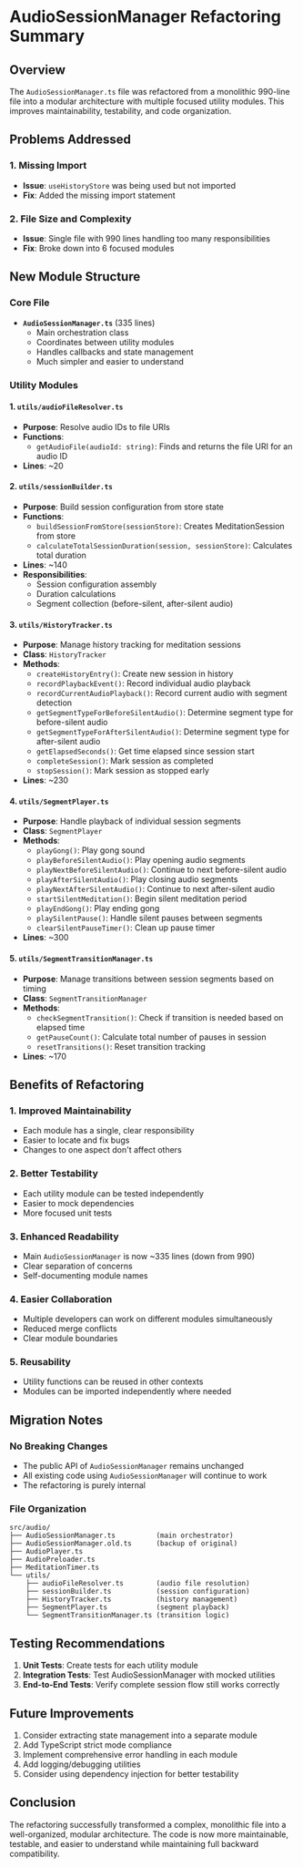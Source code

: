 # AudioSessionManager Refactoring Summary

## Overview
The `AudioSessionManager.ts` file was refactored from a monolithic 990-line file into a modular architecture with multiple focused utility modules. This improves maintainability, testability, and code organization.

## Problems Addressed

### 1. Missing Import
- **Issue**: `useHistoryStore` was being used but not imported
- **Fix**: Added the missing import statement

### 2. File Size and Complexity
- **Issue**: Single file with 990 lines handling too many responsibilities
- **Fix**: Broke down into 6 focused modules

## New Module Structure

### Core File
- **`AudioSessionManager.ts`** (335 lines)
  - Main orchestration class
  - Coordinates between utility modules
  - Handles callbacks and state management
  - Much simpler and easier to understand

### Utility Modules

#### 1. `utils/audioFileResolver.ts`
- **Purpose**: Resolve audio IDs to file URIs
- **Functions**:
  - `getAudioFile(audioId: string)`: Finds and returns the file URI for an audio ID
- **Lines**: ~20

#### 2. `utils/sessionBuilder.ts`
- **Purpose**: Build session configuration from store state
- **Functions**:
  - `buildSessionFromStore(sessionStore)`: Creates MeditationSession from store
  - `calculateTotalSessionDuration(session, sessionStore)`: Calculates total duration
- **Lines**: ~140
- **Responsibilities**:
  - Session configuration assembly
  - Duration calculations
  - Segment collection (before-silent, after-silent audio)

#### 3. `utils/HistoryTracker.ts`
- **Purpose**: Manage history tracking for meditation sessions
- **Class**: `HistoryTracker`
- **Methods**:
  - `createHistoryEntry()`: Create new session in history
  - `recordPlaybackEvent()`: Record individual audio playback
  - `recordCurrentAudioPlayback()`: Record current audio with segment detection
  - `getSegmentTypeForBeforeSilentAudio()`: Determine segment type for before-silent audio
  - `getSegmentTypeForAfterSilentAudio()`: Determine segment type for after-silent audio
  - `getElapsedSeconds()`: Get time elapsed since session start
  - `completeSession()`: Mark session as completed
  - `stopSession()`: Mark session as stopped early
- **Lines**: ~230

#### 4. `utils/SegmentPlayer.ts`
- **Purpose**: Handle playback of individual session segments
- **Class**: `SegmentPlayer`
- **Methods**:
  - `playGong()`: Play gong sound
  - `playBeforeSilentAudio()`: Play opening audio segments
  - `playNextBeforeSilentAudio()`: Continue to next before-silent audio
  - `playAfterSilentAudio()`: Play closing audio segments
  - `playNextAfterSilentAudio()`: Continue to next after-silent audio
  - `startSilentMeditation()`: Begin silent meditation period
  - `playEndGong()`: Play ending gong
  - `playSilentPause()`: Handle silent pauses between segments
  - `clearSilentPauseTimer()`: Clean up pause timer
- **Lines**: ~300

#### 5. `utils/SegmentTransitionManager.ts`
- **Purpose**: Manage transitions between session segments based on timing
- **Class**: `SegmentTransitionManager`
- **Methods**:
  - `checkSegmentTransition()`: Check if transition is needed based on elapsed time
  - `getPauseCount()`: Calculate total number of pauses in session
  - `resetTransitions()`: Reset transition tracking
- **Lines**: ~170

## Benefits of Refactoring

### 1. **Improved Maintainability**
- Each module has a single, clear responsibility
- Easier to locate and fix bugs
- Changes to one aspect don't affect others

### 2. **Better Testability**
- Each utility module can be tested independently
- Easier to mock dependencies
- More focused unit tests

### 3. **Enhanced Readability**
- Main `AudioSessionManager` is now ~335 lines (down from 990)
- Clear separation of concerns
- Self-documenting module names

### 4. **Easier Collaboration**
- Multiple developers can work on different modules simultaneously
- Reduced merge conflicts
- Clear module boundaries

### 5. **Reusability**
- Utility functions can be reused in other contexts
- Modules can be imported independently where needed

## Migration Notes

### No Breaking Changes
- The public API of `AudioSessionManager` remains unchanged
- All existing code using `AudioSessionManager` will continue to work
- The refactoring is purely internal

### File Organization
```
src/audio/
├── AudioSessionManager.ts          (main orchestrator)
├── AudioSessionManager.old.ts      (backup of original)
├── AudioPlayer.ts
├── AudioPreloader.ts
├── MeditationTimer.ts
└── utils/
    ├── audioFileResolver.ts        (audio file resolution)
    ├── sessionBuilder.ts           (session configuration)
    ├── HistoryTracker.ts           (history management)
    ├── SegmentPlayer.ts            (segment playback)
    └── SegmentTransitionManager.ts (transition logic)
```

## Testing Recommendations

1. **Unit Tests**: Create tests for each utility module
2. **Integration Tests**: Test AudioSessionManager with mocked utilities
3. **End-to-End Tests**: Verify complete session flow still works correctly

## Future Improvements

1. Consider extracting state management into a separate module
2. Add TypeScript strict mode compliance
3. Implement comprehensive error handling in each module
4. Add logging/debugging utilities
5. Consider using dependency injection for better testability

## Conclusion

The refactoring successfully transformed a complex, monolithic file into a well-organized, modular architecture. The code is now more maintainable, testable, and easier to understand while maintaining full backward compatibility.

